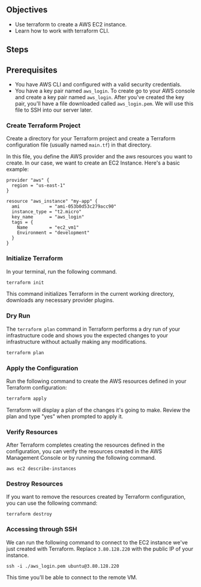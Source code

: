
## Objectives

- Use terraform to create a AWS EC2 instance.
- Learn how to work with terraform CLI.

## Steps

## Prerequisites

- You have AWS CLI and configured with a valid security credentials.
- You have a key pair named `aws_login`. To create go to your AWS console and create a key pair named `aws_login`. After you've created the key pair, you'll have a file downloaded called `aws_login.pem`. We will use this file to SSH into our server later.

### Create Terraform Project

Create a directory for your Terraform project and create a Terraform configuration file (usually named `main.tf`) in that directory.

In this file, you define the AWS provider and the aws resources you want to create. In our case, we want to create an EC2 Instance. Here's a basic example:

```hcl
provider "aws" {
  region = "us-east-1"
}

resource "aws_instance" "my-app" {
  ami           = "ami-053b0d53c279acc90"
  instance_type = "t2.micro"
  key_name      = "aws_login"
  tags = {
    Name        = "ec2_vm1"
    Environment = "development"
  }
}
```

### Initialize Terraform

In your terminal, run the following command.

```bash
terraform init
```

This command initializes Terraform in the current working directory, downloads any necessary provider plugins.

### Dry Run

The `terraform plan` command in Terraform performs a dry run of your infrastructure code and shows you the expected changes to your infrastructure without actually making any modifications. 

```bash
terraform plan
```

### Apply the Configuration

Run the following command to create the AWS resources defined in your Terraform configuration:

```bash
terraform apply
```
Terraform will display a plan of the changes it's going to make. Review the plan and type "yes" when prompted to apply it.

### Verify Resources

After Terraform completes creating the resources defined in the configuration, you can verify the resources created in the AWS Management Console or by running the following command.

```
aws ec2 describe-instances
```

### Destroy Resources

If you want to remove the resources created by Terraform configuration, you can use the following command:

```
terraform destroy
```

### Accessing through SSH

We can run the following command to connect to the EC2 instance we've just created with Terraform. Replace `3.80.128.220` with the public IP of your instance.

```
ssh -i ./aws_login.pem ubuntu@3.80.128.220
```

This time you'll be able to connect to the remote VM.